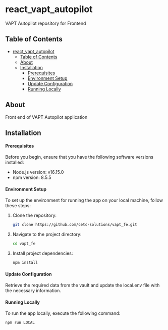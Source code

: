 # react_vapt_autopilot
VAPT Autopilot repository for Frontend

## Table of Contents

- [react\_vapt\_autopilot](#react_vapt_autopilot)
  - [Table of Contents](#table-of-contents)
  - [About](#about)
  - [Installation](#installation)
      - [Prerequisites](#prerequisites)
      - [Environment Setup](#environment-setup)
      - [Update Configuration](#update-configuration)
      - [Running Locally](#running-locally)

## About

Front end of VAPT Autopilot application

## Installation

#### Prerequisites

Before you begin, ensure that you have the following software versions installed:

- Node.js version: v16.15.0
- npm version: 8.5.5

#### Environment Setup

To set up the environment for running the app on your local machine, follow these steps:

1. Clone the repository:
   ```bash
   git clone https://github.com/cetc-solutions/vapt_fe.git
2. Navigate to the project directory:
   ```bash
   cd vapt_fe
3. Install project dependencies:
   ```bash
   npm install
#### Update Configuration
Retrieve the required data from the vault and update the local.env file with the necessary information.

#### Running Locally
To run the app locally, execute the following command:
```bash
npm run LOCAL